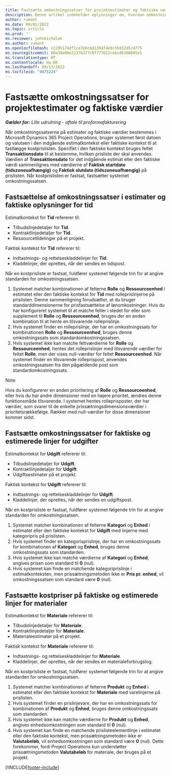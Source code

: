 ```yaml
---
title: Fastsætte omkostningssatser for projektestimater og faktiske værdier
description: Denne artikel indeholder oplysninger om, hvordan omkostningssatser til projektestimater og faktiske værdier fastlægges.
author: rumant
ms.date: 09/01/2022
ms.topic: article
ms.prod: ''
ms.reviewer: johnmichalak
ms.author: rumant
ms.openlocfilehash: c2295174df1ce766c6d1304f4e9c55d32d5c4775
ms.sourcegitcommit: 60a34a00e2237b377c6f777612cebcd6380b05e1
ms.translationtype: HT
ms.contentlocale: da-DK
ms.lasthandoff: 09/13/2022
ms.locfileid: "9475224"
---
```

# <a name="determine-cost-rates-for-project-estimates-and-actuals"></a>Fastsætte omkostningssatser for projektestimater og faktiske værdier

_**Gælder for:** Lille udrulning - aftale til proformafakturering_

Når omkostningssatserne på estimater og faktiske værdier bestemmes i Microsoft Dynamics 365 Project Operations, bruger systemet først datoen og valutaen i den indgående estimatkontekst eller faktiske kontekst til at fastlægge kostprislisten. Specifikt i den faktiske kontekst bruges feltet **Transaktionsdato** til at bestemme, hvilken prisliste der skal anvendes. Værdien af **Transaktionsdato** for det indgående estimat eller den faktiske værdi sammenlignes med værdierne af **Faktisk startdato (tidszoneuafhængig)** og **Faktisk slutdato (tidszoneuafhængig)** på prislisten. Når kostprislisten er fastsat, fastsætter systemet omkostningssatsen. 

## <a name="determining-cost-rates-in-estimate-and-actual-contexts-for-time"></a>Fastsættelse af omkostningssatser i estimater og faktiske oplysninger for tid

Estimatkontekst for **Tid** refererer til:

- Tilbudslinjedetaljer for **Tid**.
- Kontraktlinjedetaljer for **Tid**.
- Ressourcetildelinger på et projekt.

Faktisk kontekst for **Tid** refererer til:

- Indtastnings- og rettelseskladdelinjer for **Tid**.
- Kladdelinjer, der oprettes, når der sendes en tidspost.

Når en kostprisliste er fastsat, fuldfører systemet følgende trin for at angive standarden for omkostningssatsen.

1. Systemet matcher kombinationen af felterne **Rolle** og **Ressourceenhed** i estimatet eller den faktiske kontekst for **Tid** med rolleprislinjerne på prislisten. Denne sammenligning forudsætter, at du bruger standarddimensionerne for prisfastsættelse af lønomkostninger. Hvis du har konfigureret systemet til at matche felter i stedet for eller som supplement til **Rolle** og **Ressourceenhed**, bruges der en anden kombination til at hente en tilsvarende rolleprislinje.
1. Hvis systemet finder en rolleprislinje, der har en omkostningssats for kombinationen **Rolle** og **Ressourceenhed**, bruges denne omkostningssats som standardomkostningssatsen.
1. Hvis systemet ikke kan matche feltværdierne for **Rolle** og **Ressourceenhed**, hentes det rolleprislinjer med tilsvarende værdier for feltet **Rolle**, men der vises null-værdier for feltet **Ressourceenhed**. Når systemet finder en tilsvarende rolleprispost, anvendes omkostningssatsen fra den pågældende post som standardomkostningssats.

> [!NOTE]
> Hvis du konfigurerer en anden prioritering af **Rolle** og **Ressourceenhed**, eller hvis du har andre dimensioner med en højere prioritet, ændres denne funktionsmåde tilsvarende. I systemet hentes rolleprisposter, der har værdier, som svarer til de enkelte prissætningsdimensionsværdier i prioritetsrækkefølge. Rækker med null-værdier for disse dimensioner kommer sidst.

## <a name="determining-cost-rates-on-actual-and-estimate-lines-for-expense"></a>Fastsætte omkostningssatser for faktiske og estimerede linjer for udgifter

Estimatkontekst for **Udgift** refererer til:

- Tilbudslinjedetaljer for **Udgift**.
- Kontraktlinjedetaljer for **Udgift**.
- Udgiftsestimater på et projekt.

Faktisk kontekst for **Udgift** refererer til:

- Indtastnings- og rettelseskladdelinjer for **Udgift**.
- Kladdelinjer, der oprettes, når der sendes en udgiftspost.

Når en kostprisliste er fastsat, fuldfører systemet følgende trin for at angive standarden for omkostningssatsen.

1. Systemet matcher kombinationen af felterne **Kategori** og **Enhed** i estimatet eller den faktiske kontekst for **Udgift** med linjerne med kategoripris på prislisten.
1. Hvis systemet finder en kategorisprislinje, der har en omkostningssats for kombinationen af **Kategori** og **Enhed**, bruges denne omkostningssats som standarden.
1. Hvis systemet ikke kan matche værdierne af **Kategori** og **Enhed**, angives prisen som standard til **0** (nul).
1. Hvis systemet kan finde en matchende kategoriprislinje i estimatkonteksten, men prissætningsmetoden ikke er **Pris pr. enhed**, vil omkostningssatsen som standard være **0** (nul).

## <a name="determining-cost-rates-on-actual-and-estimate-lines-for-material"></a>Fastsætte kostpriser på faktiske og estimerede linjer for materialer

Estimatkontekst for **Materiale** refererer til:

- Tilbudslinjedetaljer for **Materiale**.
- Kontraktlinjedetaljer for **Materiale**.
- Materialeestimater på et projekt.

Faktisk kontekst for **Materiale** refererer til:

- Indtastnings- og rettelseskladdelinjer for **Materiale**.
- Kladdelinjer, der oprettes, når der sendes en materialeforbrugslog.

Når en kostprisliste er fastsat, fuldfører systemet følgende trin for at angive standarden for omkostningssatsen.

1. Systemet matcher kombinationen af felterne **Produkt** og **Enhed** i estimatet eller den faktiske kontekst for **Materiale** med varelinjerne på prislisten.
1. Hvis systemet finder en prislinjevare, der har en omkostningssats for kombinationen af **Produkt** og **Enhed**, bruges denne omkostningssats som standarden.
1. Hvis systemet ikke kan matche værdierne for **Produkt** og **Enhed**, angives enhedsomkostningen som standard til **0** (nul).
1. Hvis systemet kan finde en matchende prislisteelementlinje i estimatet eller den faktiske kontekst, men prissætningsmetoden ikke er **Valutabeløb**, vil enhedsomkostningen som standard være **0** (nul). Dette forekommer, fordi Project Operations kun understøtter prissætningsmetoden **Valutabeløb** for materiale, der bruges på et projekt.

[!INCLUDE[footer-include](../../includes/footer-banner.md)]
